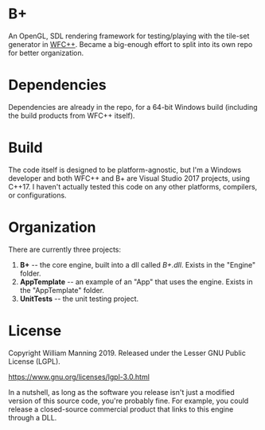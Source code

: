 # B+

An OpenGL, SDL rendering framework for testing/playing with the tile-set generator in [WFC++](github.com/heyx3/WFCpp). Became a big-enough effort to split into its own repo for better organization.

# Dependencies

Dependencies are already in the repo, for a 64-bit Windows build (including the build products from WFC++ itself).

# Build

The code itself is designed to be platform-agnostic, but I'm a Windows developer and both WFC++ and B+ are Visual Studio 2017 projects, using C++17. I haven't actually tested this code on any other platforms, compilers, or configurations.

# Organization

There are currently three projects:
1. **B+** -- the core engine, built into a dll called *B+.dll*. Exists in the "Engine" folder.
2. **AppTemplate** -- an example of an "App" that uses the engine. Exists in the "AppTemplate" folder.
3. **UnitTests** -- the unit testing project.


# License

Copyright William Manning 2019. Released under the Lesser GNU Public License (LGPL).

https://www.gnu.org/licenses/lgpl-3.0.html

In a nutshell, as long as the software you release isn't just a modified version of this source code, you're probably fine. For example, you could release a closed-source commercial product that links to this engine through a DLL.